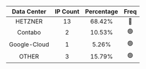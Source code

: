 | Data Center | IP Count | Percentage | Freq |
|:------------:|:--------:|:-----------:|:-----:|
| HETZNER | 13 | 68.42% | 🔴 |
| Contabo | 2 | 10.53% | 🟢 |
| Google-Cloud | 1 | 5.26% | 🟢 |
| OTHER | 3 | 15.79% | 🟢 |